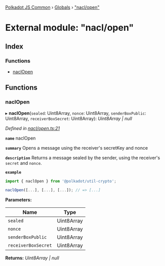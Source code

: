 [Polkadot JS Common](../README.md) › [Globals](../globals.md) › ["nacl/open"](_nacl_open_.md)

# External module: "nacl/open"

## Index

### Functions

* [naclOpen](_nacl_open_.md#naclopen)

## Functions

###  naclOpen

▸ **naclOpen**(`sealed`: Uint8Array, `nonce`: Uint8Array, `senderBoxPublic`: Uint8Array, `receiverBoxSecret`: Uint8Array): *Uint8Array | null*

*Defined in [nacl/open.ts:21](https://github.com/polkadot-js/common/blob/b0ee79f90/packages/util-crypto/src/nacl/open.ts#L21)*

**`name`** naclOpen

**`summary`** Opens a message using the receiver's secretKey and nonce

**`description`** 
Returns a message sealed by the sender, using the receiver's `secret` and `nonce`.

**`example`** 
<BR>

```javascript
import { naclOpen } from '@polkadot/util-crypto';

naclOpen([...], [...], [...]); // => [...]
```

**Parameters:**

Name | Type |
------ | ------ |
`sealed` | Uint8Array |
`nonce` | Uint8Array |
`senderBoxPublic` | Uint8Array |
`receiverBoxSecret` | Uint8Array |

**Returns:** *Uint8Array | null*

